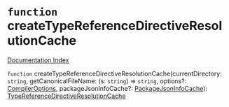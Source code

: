 # `function` createTypeReferenceDirectiveResolutionCache

[Documentation Index](../README.md)

`function` createTypeReferenceDirectiveResolutionCache(currentDirectory: `string`, getCanonicalFileName: (s: `string`) => `string`, options?: [CompilerOptions](../interface.CompilerOptions/README.md), packageJsonInfoCache?: [PackageJsonInfoCache](../interface.PackageJsonInfoCache/README.md)): [TypeReferenceDirectiveResolutionCache](../interface.TypeReferenceDirectiveResolutionCache/README.md)